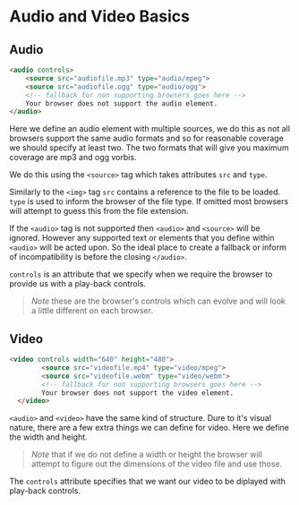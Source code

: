 Audio and Video Basics
======================

Audio
-----

`````html
<audio controls>
	<source src="audiofile.mp3" type="audio/mpeg">
	<source src="audiofile.ogg" type="audio/ogg">
	<!-- fallback for non supporting browsers goes here -->
	Your browser does not support the audio element.
</audio>
`````

Here we define an audio element with multiple sources, we do this as not all browsers support the same audio formats and so for reasonable coverage we should specify at least two. The two formats that will give you maximum coverage are mp3 and ogg vorbis.

We do this using the ``<source>`` tag which takes attributes ``src`` and ``type``.

Similarly to the ``<img>`` tag ``src`` contains a reference to the file to be loaded.
``type`` is used to inform the browser of the file type. If omitted most browsers will attempt to guess this from the file extension.

If the ``<audio>`` tag is not supported then ``<audio>`` and ``<source>`` will be ignored. However any supported text or elements that you define within ``<audio>`` will be acted upon. So the ideal place to create a fallback or inform of incompatibility is before the closing ``</audio>``.

``controls`` is an attribute that we specify when we require the browser to provide us with a play-back controls. 

> *Note* these are the browser's controls which can evolve and will look a little different on each browser.

Video
-----

`````html
<video controls width="640" height="480">
		<source src="videofile.mp4" type="video/mpeg">
		<source src="videofile.webm" type="video/webm">
		<!-- fallback for non supporting browsers goes here -->
		Your browser does not support the video element.
  </video>
`````

``<audio>`` and ``<video>`` have the same kind of structure. Dure to it's visual nature, there are a few extra things we can define for video. Here we define the width and height.

> *Note* that if we do not define a width or height the browser will attempt to figure out the dimensions of the video file and use those.

The ``controls`` attribute specifies that we want our video to be diplayed with play-back controls.




